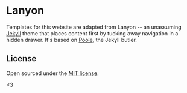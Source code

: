 # Lanyon

Templates for this website are adapted from Lanyon -- an unassuming [Jekyll](http://jekyllrb.com) theme that places content first by tucking away navigation in a hidden drawer. It's based on [Poole](http://getpoole.com), the Jekyll butler.

<!-- ![Lanyon](https://f.cloud.github.com/assets/98681/1825266/be03f014-71b0-11e3-9539-876e61530e24.png) -->
<!-- ![Lanyon with open sidebar](https://f.cloud.github.com/assets/98681/1825267/be04a914-71b0-11e3-966f-8afe9894c729.png) -->


<!-- ## Contents -->

<!-- - [Usage](#usage) -->
<!-- - [Options](#options) -->
  <!-- - [Sidebar menu](#sidebar-menu) -->
  <!-- - [Themes](#themes) -->
  <!-- - [Reverse layout](#reverse-layout) -->
<!-- - [Development](#development) -->
<!-- - [Author](#author) -->
<!-- - [License](#license) -->


<!-- ## Usage -->

<!-- Lanyon is a theme built on top of [Poole](https://github.com/poole/poole), which provides a fully furnished Jekyll setup—just download and start the Jekyll server. See [the Poole usage guidelines](https://github.com/poole/poole#usage) for how to install and use Jekyll. -->


<!-- ## Options -->

<!-- Lanyon includes some customizable options, typically applied via classes on the `<body>` element. -->


<!-- ### Sidebar menu -->

<!-- Create a list of nav links in the sidebar by assigning each Jekyll page the correct layout in the page's [front-matter](http://jekyllrb.com/docs/frontmatter/). -->

<!-- ``` -->
<!-- --- -->
<!-- layout: page -->
<!-- title: About -->
<!-- --- -->
<!-- ``` -->

<!-- **Why require a specific layout?** Jekyll will return *all* pages, including the `atom.xml`, and with an alphabetical sort order. To ensure the first link is *Home*, we exclude the `index.html` page from this list by specifying the `page` layout. -->


<!-- ### Themes -->

<!-- Lanyon ships with eight optional themes based on the [base16 color scheme](https://github.com/chriskempson/base16). Apply a theme to change the color scheme (mostly applies to sidebar and links). -->

<!-- ![Lanyon with red theme](https://f.cloud.github.com/assets/98681/1825270/be065110-71b0-11e3-9ed8-9b8de753a4af.png) -->
<!-- ![Lanyon with red theme and open sidebar](https://f.cloud.github.com/assets/98681/1825269/be05ec20-71b0-11e3-91ea-a9138ef07186.png) -->

<!-- There are eight themes available at this time. -->

<!-- ![Available theme classes](https://f.cloud.github.com/assets/98681/1817044/e5b0ec06-6f68-11e3-83d7-acd1942797a1.png) -->

<!-- To use a theme, add any one of the available theme classes to the `<body>` element in the `default.html` layout, like so: -->

<!-- ```html -->
<!-- <body class="theme-base-08"> -->
  <!-- ... -->
<!-- </body> -->
<!-- ``` -->

<!-- To create your own theme, look to the Themes section of [included CSS file](https://github.com/poole/lanyon/blob/master/public/css/lanyon.css). Copy any existing theme (they're only a few lines of CSS), rename it, and change the provided colors. -->


<!-- ### Reverse layout -->

<!-- ![Lanyon with reverse layout](https://f.cloud.github.com/assets/98681/1825265/be03f2e4-71b0-11e3-89f1-360705524495.png) -->
<!-- ![Lanyon with reverse layout and open sidebar](https://f.cloud.github.com/assets/98681/1825268/be056174-71b0-11e3-88c8-5055bca4307f.png) -->

<!-- Reverse the page orientation with a single class. -->

<!-- ```html -->
<!-- <body class="layout-reverse"> -->
  <!-- ... -->
<!-- </body> -->
<!-- ``` -->


<!-- ### Sidebar overlay instead of push -->

<!-- Make the sidebar overlap the viewport content with a single class: -->

<!-- ```html -->
<!-- <body class="sidebar-overlay"> -->
  <!-- ... -->
<!-- </body> -->
<!-- ``` -->

<!-- This will keep the content stationary and slide in the sidebar over the side content. It also adds a `box-shadow` based outline to the toggle for contrast against backgrounds, as well as a `box-shadow` on the sidebar for depth. -->

<!-- It's also available for a reversed layout when you add both classes: -->

<!-- ```html -->
<!-- <body class="layout-reverse sidebar-overlay"> -->
  <!-- ... -->
<!-- </body> -->
<!-- ``` -->

<!-- ### Sidebar open on page load -->

<!-- Show an open sidebar on page load by modifying the `<input>` tag within the `sidebar.html` layout to add the `checked` boolean attribute: -->

<!-- ```html -->
<!-- <input type="checkbox" class="sidebar-checkbox" id="sidebar-checkbox" checked> -->
<!-- ``` -->

<!-- Using Liquid you can also conditionally show the sidebar open on a per-page basis. For example, here's how you could have it open on the homepage only: -->

<!-- ```html -->
<!-- <input type="checkbox" class="sidebar-checkbox" id="sidebar-checkbox" {% if page.title =="Home" %}checked{% endif %}> -->
<!-- ``` -->

<!-- ## Development -->

<!-- Lanyon has two branches, but only one is used for active development. -->

<!-- - `master` for development.  **All pull requests should be to submitted against `master`.** -->
<!-- - `gh-pages` for our hosted site, which includes our analytics tracking code. **Please avoid using this branch.** -->


<!-- ## Author -->

<!-- **Mark Otto** -->
<!-- - <https://github.com/mdo> -->
<!-- - <https://twitter.com/mdo> -->


## License

Open sourced under the [MIT license](LICENSE.md).

<3
